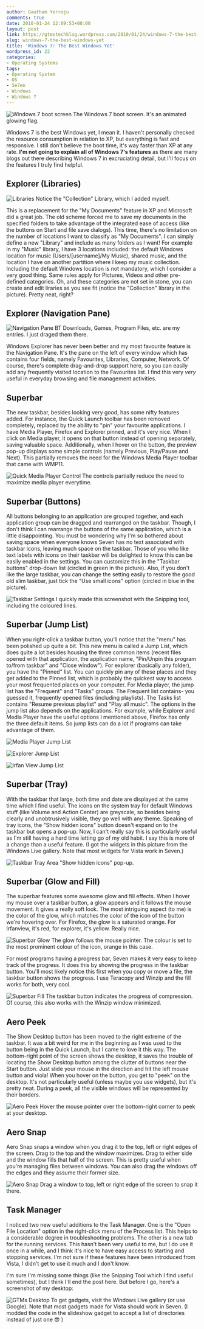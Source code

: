 ```yaml
---
author: Gautham Yerroju
comments: true
date: 2010-01-24 12:09:53+00:00
layout: post
link: https://gtmstechblog.wordpress.com/2010/01/24/windows-7-the-best-windows-yet/
slug: windows-7-the-best-windows-yet
title: 'Windows 7: The Best Windows Yet'
wordpress_id: 22
categories:
- Operating Systems
tags:
- Operating System
- OS
- Se7en
- Windows
- Windows 7
---
```


![Windows 7 boot screen](_images/2010-01-24-windows-7-the-best-windows-yet/Windows-7-boot-screen.jpg)
The Windows 7 boot screen. It's an animated glowing flag.

Windows 7 is the best Windows yet, I mean it. I haven't personally checked the resource consumption in relation to XP, but everything is fast and responsive. I still don't believe the boot time, it's way faster than XP at any rate. **I'm not going to explain all of Windows 7's features** as there are many blogs out there describing Windows 7 in excruciating detail, but I'll focus on the features I truly find helpful.

## Explorer (Libraries)

![Libraries](_images/2010-01-24-windows-7-the-best-windows-yet/Libraries_7.jpg)
Notice the "Collection" Library, which I added myself.

This is a replacement for the "My Documents" feature in XP and Microsoft did a great job. The old scheme forced me to save my documents in the specified folders to take advantage of the integrated ease of access (like the buttons on Start and file save dialogs). This time, there's no limitation on the number of locations I want to classify as "My Documents". I can simply define a new "Library" and include as many folders as I want! For example in my "Music" library, I have 3 locations included: the default Windows location for music (Users/[username]/My Music), shared music, and the location I have on another partition where I keep my music collection. Including the default Windows location is not mandatory, which I consider a very good thing. Same rules apply for Pictures, Videos and other pre-defined categories. Oh, and these categories are not set in stone, you can create and edit liraries as you see fit (notice the "Collection" library in the picture). Pretty neat, right?

## Explorer (Navigation Pane)

![Navigation Pane](_images/2010-01-24-windows-7-the-best-windows-yet/NavPane_7.jpg)
BT Downloads, Games, Program Files, etc. are my entries. I just draged them there.

Windows Explorer has never been better and my most favourite feature is the Navigation Pane. It's the pane on the left of every window which has contains four fields, namely Favourites, Libraries, Computer, Network. Of course, there's complete drag-and-drop support here, so you can easily add any frequently visited location to the Favourites list. I find this very _very_ useful in everyday browsing and file management activities.

## Superbar

The new taskbar, besides looking very good, has some nifty features added. For instance, the Quick Launch toolbar has been removed completely, replaced by the ability to "pin" your favourite applications. I have Media Player, Firefox and Explorer pinned, and it's very nice. When I click on Media player, it opens on that button instead of opening separately, saving valuable space. Additionally, when I hover on the button, the preview pop-up displays some simple controls (namely Previous, Play/Pause and Next). This partially removes the need for the Windows Media Player toolbar that came with WMP11.

![Quick Media Player Control](_images/2010-01-24-windows-7-the-best-windows-yet/MediaPlayerPopup_7s.jpg)
The controls partially reduce the need to maximize media player everytime.

## Superbar (Buttons)

All buttons belonging to an application are grouped together, and each application group can be dragged and rearranged on the taskbar. Though, I don't think I can rearrange the buttons of the same application, which is a little disappointing. You must be wondering why I'm so bothered about saving space when everyone knows Seven has no text associated with taskbar icons, leaving much space on the taskbar. Those of you who like text labels with icons on their taskbar will be delighted to know this can be easily enabled in the settings. You can customize this in the "Taskbar buttons" drop-down list (circled in green in the picture). Also, if you don't like the large taskbar, you can change the setting easily to restore the good old slim taskbar, just tick the "Use small icons" option (circled in blue in the picture).

![Taskbar Settings](_images/2010-01-24-windows-7-the-best-windows-yet/SuperbarSettings_7.jpg)
I quickly made this screenshot with the Snipping tool, including the coloured lines.

## Superbar (Jump List)

When you right-click a taskbar button, you'll notice that the "menu" has been polished up quite a bit. This new menu is called a Jump List, which does quite a lot besides housing the three common items (recent files opened with that application, the application name, "Pin/Unpin this program to/from taskbar" and "Close window"). For explorer (basically any folder), you have the "Pinned" list. You can quickly pin any of these places and they get added to the Pinned list, which is probably the quickest way to access your most frequented places on your computer. For Media player, the jump list has the "Frequent" and "Tasks" groups. The Frequent list contains- you guessed it, frequently opened files (including playlists). The Tasks list contains "Resume previous playlist" and "Play all music". The options in the jump list also depends on the applications. For example, while Explorer and Media Player have the useful options I mentioned above, Firefox has only the three default items. So jump lists can do a lot if programs can take advantage of them.

![Media Player Jump List](_images/2010-01-24-windows-7-the-best-windows-yet/JumpList_WMP_7.jpg)

![Explorer Jump List](_images/2010-01-24-windows-7-the-best-windows-yet/JumpList_Explorer_7.jpg)

![Irfan View Jump List](_images/2010-01-24-windows-7-the-best-windows-yet/JumpList_IView_7.jpg)


## Superbar (Tray)

With the taskbar that large, both time and date are displayed at the same time which I find useful. The icons on the system tray for default Windows stuff (like Volume and Action Center) are greyscale, so besides being clearly and unobtrusively visible, they go well with any theme. Speaking of tray icons, the "Show hidden icons" button doesn't expand on to the taskbar but opens a pop-up. Now, I can't really say this is particularly useful as I'm still having a hard time letting go of my old habit. I say this is more of a change than a useful feature. (I got the widgets in this picture from the Windows Live gallery. Note that most widgets for Vista work in Seven.)

![Taskbar Tray Area](_images/2010-01-24-windows-7-the-best-windows-yet/SuperbarTray_7.jpg)
"Show hidden icons" pop-up.


## Superbar (Glow and Fill)

The superbar features some awesome glow and fill effects. When I hover my mouse over a taskbar button, a glow appears and it follows the mouse movement. It gives a really soft look. The most intriguing aspect (to me) is the color of the glow, which matches the color of the icon of the button we're hovering over. For Firefox, the glow is a saturated orange. For Irfanview, it's red, for explorer, it's yellow. Really nice.

![Superbar Glow](_images/2010-01-24-windows-7-the-best-windows-yet/SuperbarGlow_7.jpg)
The glow follows the mouse pointer. The colour is set to the most prominent colour of the icon, orange in this case.

For most programs having a progress bar, Seven makes it very easy to keep track of the progress. It does this by showing the progress in the taskbar button. You'll most likely notice this first when you copy or move a file, the taskbar button shows the progress. I use Teracopy and Winzip and the fill works for both, very cool.

![Superbar Fill](_images/2010-01-24-windows-7-the-best-windows-yet/SuperbarFill_7.jpg)
The taskbar button indicates the progress of compression. Of course, this also works with the Winzip window minimized.

## Aero Peek

The Show Desktop button has been moved to the right extreme of the taskbar. It was a bit weird for me in the beginning as I was used to the button being in the Quick Launch, but I came to love it this way. The bottom-right point of the screen shows the desktop, it saves the trouble of locating the Show Desktop button among the clutter of buttons near the Start button. Just slide your mouse in the direction and hit the left mouse button and viola! When you hover on the button, you get to "peek" on the desktop. It's not particularly useful (unless maybe you use widgets), but it's pretty neat. During a peek, all the visible windows will be represented by their borders.

![Aero Peek](_images/2010-01-24-windows-7-the-best-windows-yet/AeroPeek_7.jpg)
Hover the mouse pointer over the bottom-right corner to peek at your desktop.

## Aero Snap

Aero Snap snaps a window when you drag it to the top, left or right edges of the screen. Drag to the top and the window maximizes. Drag to either side and the window fills that half of the screen. This is pretty useful when you're managing files between windows. You can also drag the windows off the edges and they assume their former size.

![Aero Snap](_images/2010-01-24-windows-7-the-best-windows-yet/AeroSnap_7.jpg)
Drag a window to top, left or right edge of the screen to snap it there.

## Task Manager

I noticed two new useful additions to the Task Manager. One is the "Open File Location" option in the right-click menu of the Process list. This helps to a considerable degree in troubleshooting problems. The other is a new tab for the running services. This hasn't been very useful to me, but I do use it once in a while, and I think it's nice to have easy access to starting and stopping services. I'm not sure if these features have been introduced from Vista, I didn't get to use it much and I don't know.

I'm sure I'm missing some things (like the Snipping Tool which I find useful sometimes), but I think I'll end the post here. But before I go, here's a screenshot of my desktop:

![GTMs Desktop](_images/2010-01-24-windows-7-the-best-windows-yet/Desktop24-Jan-2010.jpg)
To get gadgets, visit the Windows Live gallery (or use Google). Note that most gadgets made for Vista should work in Seven. (I modded the code in the slideshow gadget to accept a list of directories instead of just one :sunglasses: )
